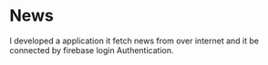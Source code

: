 # News
I developed a application it fetch news from over internet and it be connected by firebase login Authentication.
